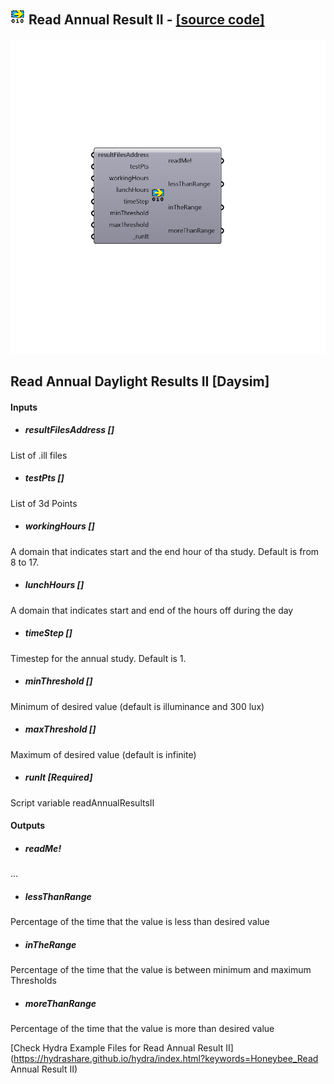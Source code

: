 ## ![](../../images/icons/Read_Annual_Result_II.png) Read Annual Result II - [[source code]](https://github.com/mostaphaRoudsari/honeybee/tree/master/src/Honeybee_Read%20Annual%20Result%20II.py)

![](../../images/components/Read_Annual_Result_II.png)

Read Annual Daylight Results II [Daysim]
 -
 

#### Inputs
* ##### resultFilesAddress []
List of .ill files
* ##### testPts []
List of 3d Points
* ##### workingHours []
A domain that indicates start and the end hour of tha study. Default is from 8 to 17.
* ##### lunchHours []
A domain that indicates start and end of the hours off during the day
* ##### timeStep []
Timestep for the annual study. Default is 1.
* ##### minThreshold []
Minimum of desired value (default is illuminance and 300 lux)
* ##### maxThreshold []
Maximum of desired value (default is infinite)
* ##### runIt [Required]
Script variable readAnnualResultsII

#### Outputs
* ##### readMe!
...
* ##### lessThanRange
Percentage of the time that the value is less than desired value
* ##### inTheRange
Percentage of the time that the value is between minimum and maximum Thresholds
* ##### moreThanRange
Percentage of the time that the value is more than desired value


[Check Hydra Example Files for Read Annual Result II](https://hydrashare.github.io/hydra/index.html?keywords=Honeybee_Read Annual Result II)
